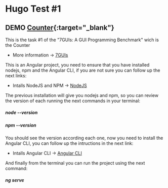 # Hugo Test #1

## DEMO  [Counter](https://upbeat-hopper-956074.netlify.app/){:target="_blank"}

This is the task #1 of the "7GUIs: A GUI Programming Benchmark" wich is the Counter

- More information -> [7GUIs](https://eugenkiss.github.io/7guis/)

This is an Angular project, you need to ensure that you have installed nodejs, npm and the Angular CLI, if you are not sure you can follow up the next links:

- Intalls NodeJS and NPM -> [NodeJS](https://nodejs.org/es/download/)

The previous installation will give you nodejs and npm, so you can review the version of each running the next commands in your terminal:

##### node --version

##### npm --version

You should see the version according each one, now you need to install the Angular CLI, you can follow up the intructions in the next link:

- Intalls Angular CLI -> [Angular CLI](https://www.geeksforgeeks.org/angular-cli-angular-project-setup/)

And finally from the terminal you can run the project using the next command:

##### ng serve

